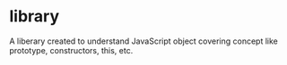 # library
A liberary created to understand JavaScript object covering concept like prototype, constructors, this, etc.
